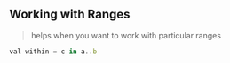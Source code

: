 ## Working with Ranges
> helps when you want to work with particular ranges
```js
val within = c in a..b
```
